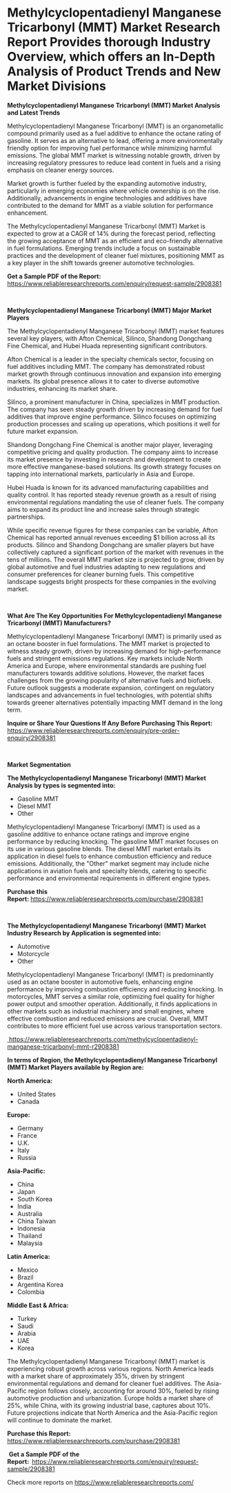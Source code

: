 <p><h1>Methylcyclopentadienyl Manganese Tricarbonyl (MMT) Market Research Report Provides thorough Industry Overview, which offers an In-Depth Analysis of Product Trends and New Market Divisions</h1></p><p><strong>Methylcyclopentadienyl Manganese Tricarbonyl (MMT) Market Analysis and Latest Trends</strong></p>
<p><p>Methylcyclopentadienyl Manganese Tricarbonyl (MMT) is an organometallic compound primarily used as a fuel additive to enhance the octane rating of gasoline. It serves as an alternative to lead, offering a more environmentally friendly option for improving fuel performance while minimizing harmful emissions. The global MMT market is witnessing notable growth, driven by increasing regulatory pressures to reduce lead content in fuels and a rising emphasis on cleaner energy sources. </p><p>Market growth is further fueled by the expanding automotive industry, particularly in emerging economies where vehicle ownership is on the rise. Additionally, advancements in engine technologies and additives have contributed to the demand for MMT as a viable solution for performance enhancement. </p><p>The Methylcyclopentadienyl Manganese Tricarbonyl (MMT) Market is expected to grow at a CAGR of 14% during the forecast period, reflecting the growing acceptance of MMT as an efficient and eco-friendly alternative in fuel formulations. Emerging trends include a focus on sustainable practices and the development of cleaner fuel mixtures, positioning MMT as a key player in the shift towards greener automotive technologies.</p></p>
<p><strong>Get a Sample PDF of the Report:&nbsp;</strong> <a href="https://www.reliableresearchreports.com/enquiry/request-sample/2908381?utm_campaign=3020&utm_medium=2&utm_source=Github&utm_content=ia&utm_term=12032025&utm_id=methylcyclopentadienyl-manganese-tricarbonyl-mmt">https://www.reliableresearchreports.com/enquiry/request-sample/2908381</a></p>
<p>&nbsp;</p>
<p><strong>Methylcyclopentadienyl Manganese Tricarbonyl (MMT) Major Market Players</strong></p>
<p><p>The Methylcyclopentadienyl Manganese Tricarbonyl (MMT) market features several key players, with Afton Chemical, Silinco, Shandong Dongchang Fine Chemical, and Hubei Huada representing significant contributors.</p><p>Afton Chemical is a leader in the specialty chemicals sector, focusing on fuel additives including MMT. The company has demonstrated robust market growth through continuous innovation and expansion into emerging markets. Its global presence allows it to cater to diverse automotive industries, enhancing its market share.</p><p>Silinco, a prominent manufacturer in China, specializes in MMT production. The company has seen steady growth driven by increasing demand for fuel additives that improve engine performance. Silinco focuses on optimizing production processes and scaling up operations, which positions it well for future market expansion.</p><p>Shandong Dongchang Fine Chemical is another major player, leveraging competitive pricing and quality production. The company aims to increase its market presence by investing in research and development to create more effective manganese-based solutions. Its growth strategy focuses on tapping into international markets, particularly in Asia and Europe.</p><p>Hubei Huada is known for its advanced manufacturing capabilities and quality control. It has reported steady revenue growth as a result of rising environmental regulations mandating the use of cleaner fuels. The company aims to expand its product line and increase sales through strategic partnerships.</p><p>While specific revenue figures for these companies can be variable, Afton Chemical has reported annual revenues exceeding $1 billion across all its products. Silinco and Shandong Dongchang are smaller players but have collectively captured a significant portion of the market with revenues in the tens of millions. The overall MMT market size is projected to grow, driven by global automotive and fuel industries adapting to new regulations and consumer preferences for cleaner burning fuels. This competitive landscape suggests bright prospects for these companies in the evolving market.</p></p>
<p>&nbsp;</p>
<p><strong>What Are The Key Opportunities For Methylcyclopentadienyl Manganese Tricarbonyl (MMT) Manufacturers?</strong></p>
<p><p>Methylcyclopentadienyl Manganese Tricarbonyl (MMT) is primarily used as an octane booster in fuel formulations. The MMT market is projected to witness steady growth, driven by increasing demand for high-performance fuels and stringent emissions regulations. Key markets include North America and Europe, where environmental standards are pushing fuel manufacturers towards additive solutions. However, the market faces challenges from the growing popularity of alternative fuels and biofuels. Future outlook suggests a moderate expansion, contingent on regulatory landscapes and advancements in fuel technologies, with potential shifts towards greener alternatives potentially impacting MMT demand in the long term.</p></p>
<p><strong>Inquire or Share Your Questions If Any Before Purchasing This Report:</strong> <a href="https://www.reliableresearchreports.com/enquiry/pre-order-enquiry/2908381?utm_campaign=3020&utm_medium=2&utm_source=Github&utm_content=ia&utm_term=12032025&utm_id=methylcyclopentadienyl-manganese-tricarbonyl-mmt">https://www.reliableresearchreports.com/enquiry/pre-order-enquiry/2908381</a></p>
<p>&nbsp;</p>
<p><strong>Market Segmentation</strong></p>
<p><strong>The Methylcyclopentadienyl Manganese Tricarbonyl (MMT) Market Analysis by types is segmented into:</strong></p>
<p><ul><li>Gasoline MMT</li><li>Diesel MMT</li><li>Other</li></ul></p>
<p><p>Methylcyclopentadienyl Manganese Tricarbonyl (MMT) is used as a gasoline additive to enhance octane ratings and improve engine performance by reducing knocking. The gasoline MMT market focuses on its use in various gasoline blends. The diesel MMT market entails its application in diesel fuels to enhance combustion efficiency and reduce emissions. Additionally, the "Other" market segment may include niche applications in aviation fuels and specialty blends, catering to specific performance and environmental requirements in different engine types.</p></p>
<p><strong>Purchase this Report:&nbsp;</strong><a href="https://www.reliableresearchreports.com/purchase/2908381?utm_campaign=3020&utm_medium=2&utm_source=Github&utm_content=ia&utm_term=12032025&utm_id=methylcyclopentadienyl-manganese-tricarbonyl-mmt">https://www.reliableresearchreports.com/purchase/2908381</a></p>
<p>&nbsp;</p>
<p><strong>The Methylcyclopentadienyl Manganese Tricarbonyl (MMT) Market Industry Research by Application is segmented into:</strong></p>
<p><ul><li>Automotive</li><li>Motorcycle</li><li>Other</li></ul></p>
<p><p>Methylcyclopentadienyl Manganese Tricarbonyl (MMT) is predominantly used as an octane booster in automotive fuels, enhancing engine performance by improving combustion efficiency and reducing knocking. In motorcycles, MMT serves a similar role, optimizing fuel quality for higher power output and smoother operation. Additionally, it finds applications in other markets such as industrial machinery and small engines, where effective combustion and reduced emissions are crucial. Overall, MMT contributes to more efficient fuel use across various transportation sectors.</p></p>
<p><a href="https://www.reliableresearchreports.com/methylcyclopentadienyl-manganese-tricarbonyl-mmt-r2908381?utm_campaign=3020&utm_medium=2&utm_source=Github&utm_content=ia&utm_term=12032025&utm_id=methylcyclopentadienyl-manganese-tricarbonyl-mmt">&nbsp;https://www.reliableresearchreports.com/methylcyclopentadienyl-manganese-tricarbonyl-mmt-r2908381</a></p>
<p><strong>In terms of Region, the Methylcyclopentadienyl Manganese Tricarbonyl (MMT) Market Players available by Region are:</strong></p>
<p>
    <p> <strong> North America: </strong>
        <ul>
            <li>United States</li>
            <li>Canada</li>
        </ul>
        </p> 
    <p> <strong> Europe: </strong>
        <ul>
            <li>Germany</li>
            <li>France</li>
            <li>U.K.</li>
            <li>Italy</li>
            <li>Russia</li>
        </ul>
        </p> 
    <p> <strong> Asia-Pacific: </strong>
        <ul>
            <li>China</li>
            <li>Japan</li>
            <li>South Korea</li>
            <li>India</li>
            <li>Australia</li>
            <li>China Taiwan</li>
            <li>Indonesia</li>
            <li>Thailand</li>
            <li>Malaysia</li>
        </ul>
        </p> 
    <p> <strong> Latin America: </strong>
        <ul>
            <li>Mexico</li>
            <li>Brazil</li>
            <li>Argentina Korea</li>
            <li>Colombia</li>
        </ul>
        </p> 
    <p> <strong> Middle East & Africa: </strong>
        <ul>
            <li>Turkey</li>
            <li>Saudi</li>
            <li>Arabia</li>
            <li>UAE</li>
            <li>Korea</li>
        </ul>
    </p>
    </p>
<p><p>The Methylcyclopentadienyl Manganese Tricarbonyl (MMT) market is experiencing robust growth across various regions. North America leads with a market share of approximately 35%, driven by stringent environmental regulations and demand for cleaner fuel additives. The Asia-Pacific region follows closely, accounting for around 30%, fueled by rising automotive production and urbanization. Europe holds a market share of 25%, while China, with its growing industrial base, captures about 10%. Future projections indicate that North America and the Asia-Pacific region will continue to dominate the market.</p></p>
<p><strong>Purchase this Report: </strong><a href="https://www.reliableresearchreports.com/purchase/2908381?utm_campaign=3020&utm_medium=2&utm_source=Github&utm_content=ia&utm_term=12032025&utm_id=methylcyclopentadienyl-manganese-tricarbonyl-mmt">https://www.reliableresearchreports.com/purchase/2908381</a></p>
<p>&nbsp;<strong>Get a Sample PDF of the Report:&nbsp;&nbsp;</strong><a href="https://www.reliableresearchreports.com/enquiry/request-sample/2908381?utm_campaign=3020&utm_medium=2&utm_source=Github&utm_content=ia&utm_term=12032025&utm_id=methylcyclopentadienyl-manganese-tricarbonyl-mmt">https://www.reliableresearchreports.com/enquiry/request-sample/2908381</a></p>
<p><strong></strong></p>
<p>Check more reports on <a href="https://www.reliableresearchreports.com/?utm_campaign=3020&utm_medium=2&utm_source=Github&utm_content=ia&utm_term=12032025&utm_id=methylcyclopentadienyl-manganese-tricarbonyl-mmt">https://www.reliableresearchreports.com/</a></p>